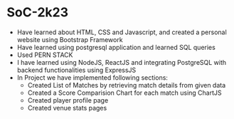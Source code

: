 # SoC-2k23
- Have learned about HTML, CSS and Javascript, and created a personal website using Bootstrap Framework
- Have learned using postgresql application and learned SQL queries
- Used PERN STACK
- I have learned using NodeJS, ReactJS and integrating PostgreSQL with backend functionalities using ExpressJS
- In Project we have implemented following sections:
  - Created List of Matches by retrieving match details from given data
  - Created a Score Comparision Chart for each match using ChartJS
  - Created player profile page
  - Created venue stats pages


